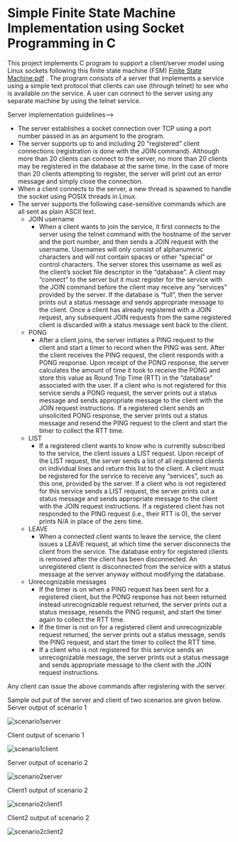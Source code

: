 # Simple Finite State Machine Implementation using Socket Programming in C
This project implements C program to support a client/server model using Linux sockets following this finite state machine (FSM) [Finite State Machine.pdf](https://github.com/utpalkumar55/Simple-Finite-State-Machine-Implementation-using-Socket-Programming-in-C/files/7818561/Finite.State.Machine.pdf)
. The program consists of a server that implements a service using a simple text protocol that clients can use (through telnet) to see who is available on the service. A user can connect to the server using any separate machine by using the telnet service.

Server implementation guidelines-->
* The server establishes a socket connection over TCP using a port number passed in as an argument to the program.
* The server supports up to and including 20 “registered” client connections (registration is done with the JOIN command). Although more than 20 clients can connect to the server, no more than 20 clients may be registered in the database at the same time. In the case of more than 20 clients attempting to register, the server will print out an error message and simply close the connection.
* When a client connects to the server, a new thread is spawned to handle the socket using POSIX threads in Linux.
* The server supports the following case-sensitive commands which are all sent as plain ASCII text.
	* JOIN username
      * When a client wants to join the service, it first connects to the server using the telnet command with the hostname of the server and the port number, and then sends a JOIN request with the username. Usernames will only consist of alphanumeric characters and will not contain spaces or other “special” or control characters. The server stores this username as well as the client’s socket file descriptor in the “database”. A client may “connect” to the server but it must register for the service with the JOIN command before the client may receive any “services” provided by the server. If the database is “full”, then the server prints out a status message and sends appropriate message to the client. Once a client has already registered with a JOIN request, any subsequent JOIN requests from the same registered client is discarded with a status message sent back to the client.
	* PONG
      * After a client joins, the server initiates a PING request to the client and start a timer to record when the PING was sent. After the client receives the PING request, the client responds with a PONG response. Upon receipt of the PONG response, the server calculates the amount of time it took to receive the PONG and store this value as Round Trip Time (RTT) in the “database” associated with the user. If a client who is not registered for this service sends a PONG request, the server prints out a status message and sends appropriate message to the client with the JOIN request instructions. If a registered client sends an unsolicited PONG response, the server prints out a status message and resend the PING request to the client and start the timer to collect the RTT time.
	* LIST
      * If a registered client wants to know who is currently subscribed to the service, the client issues a LIST request. Upon receipt of the LIST request, the server sends a list of all registered clients on individual lines and return this list to the client. A client must be registered for the service to receive any “services”, such as this one, provided by the server. If a client who is not registered for this service sends a LIST request, the server prints out a status message and sends appropriate message to the client with the JOIN request instructions. If a registered client has not responded to the PING request (i.e., their RTT is 0), the server prints N/A in place of the zero time.
	* LEAVE
      * When a connected client wants to leave the service, the client issues a LEAVE request, at which time the server disconnects the client from the service. The database entry for registered clients is removed after the client has been disconnected. An unregistered client is disconnected from the service with a status message at the server anyway without modifying the database.
	* Unrecognizable messages
      * If the timer is on when a PING request has been sent for a registered client, but the PONG response has not been returned instead unrecognizable request returned, the server prints out a status message, resends the PING request, and start the timer again to collect the RTT time.
      * If the timer is not on for a registered client and unrecognizable request returned, the server prints out a status message, sends the PING request, and start the timer to collect the RTT time.
      * If a client who is not registered for this service sends an unrecognizable message, the server prints out a status message and sends appropriate message to the client with the JOIN request instructions.

Any client can issue the above commands after registering with the server.

Sample out put of the server and client of two scenarios are given below.
Server output of scenario 1

![scenario1server](https://user-images.githubusercontent.com/3108754/148307816-e526be08-4e77-45e7-bf70-19c2557b898c.JPG)

Client output of scenario 1

![scenario1client](https://user-images.githubusercontent.com/3108754/148307836-e646a953-e093-454c-b86b-c7bdc621eedd.JPG)

Server output of scenario 2

![scenario2server](https://user-images.githubusercontent.com/3108754/148307858-eb889401-df72-4200-952f-752edace93df.JPG)

Client1 output of scenario 2

![scenario2client1](https://user-images.githubusercontent.com/3108754/148307875-84a7de6b-e609-450a-bb91-8c8002a55ac7.JPG)

Client2 output of scenario 2

![scenario2client2](https://user-images.githubusercontent.com/3108754/148307897-6d072bfa-eb5f-4a1f-8e96-ebc87579a925.JPG)
